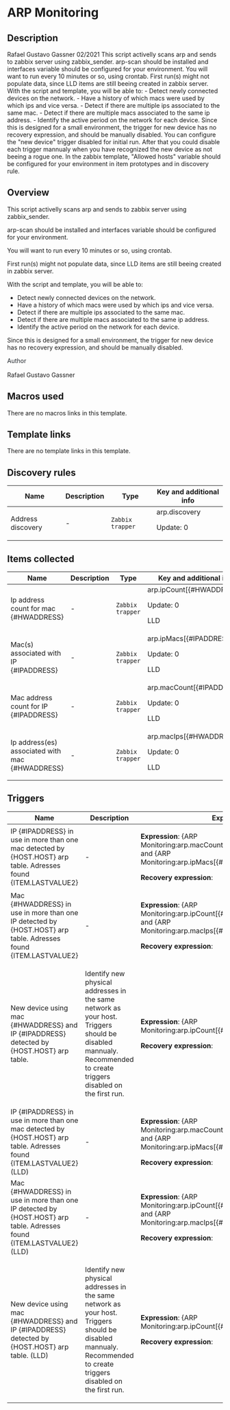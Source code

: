 # ARP Monitoring

## Description

Rafael Gustavo Gassner 02/2021 This script activelly scans arp and sends to zabbix server using zabbix_sender. arp-scan should be installed and interfaces variable should be configured for your environment. You will want to run every 10 minutes or so, using crontab. First run(s) might not populate data, since LLD items are still beeing created in zabbix server. With the script and template, you will be able to: - Detect newly connected devices on the network. - Have a history of which macs were used by which ips and vice versa. - Detect if there are multiple ips associated to the same mac. - Detect if there are multiple macs associated to the same ip address. - Identify the active period on the network for each device. Since this is designed for a small environment, the trigger for new device has no recovery expression, and should be manually disabled. You can configure the "new device" trigger disabled for initial run. After that you could disable each trigger mannualy when you have recognized the new device as not beeing a rogue one. In the zabbix template, "Allowed hosts" variable should be configured for your environment in item prototypes and in discovery rule.

## Overview

 


This script activelly scans arp and sends to zabbix server using zabbix\_sender.


arp-scan should be installed and interfaces variable should be configured for your environment.


You will want to run every 10 minutes or so, using crontab.


First run(s) might not populate data, since LLD items are still beeing created in zabbix server.


With the script and template, you will be able to:


* Detect newly connected devices on the network.
* Have a history of which macs were used by which ips and vice versa.
* Detect if there are multiple ips associated to the same mac.
* Detect if there are multiple macs associated to the same ip address.
* Identify the active period on the network for each device.


Since this is designed for a small environment, the trigger for new device has no recovery expression, and should be manually disabled.


<p style="box-sizing: border-box; margin-top: 0px; margin-bottom: 16px; color: #24292e; font-family: -apple-system, BlinkMacSystemFont, 'Segoe UI', Helvetica, Ar

## Author

Rafael Gustavo Gassner

## Macros used

There are no macros links in this template.

## Template links

There are no template links in this template.

## Discovery rules

|Name|Description|Type|Key and additional info|
|----|-----------|----|----|
|Address discovery|<p>-</p>|`Zabbix trapper`|arp.discovery<p>Update: 0</p>|


## Items collected

|Name|Description|Type|Key and additional info|
|----|-----------|----|----|
|Ip address count for mac {#HWADDRESS}|<p>-</p>|`Zabbix trapper`|arp.ipCount[{#HWADDRESS}]<p>Update: 0</p><p>LLD</p>|
|Mac(s) associated with IP {#IPADDRESS}|<p>-</p>|`Zabbix trapper`|arp.ipMacs[{#IPADDRESS}]<p>Update: 0</p><p>LLD</p>|
|Mac address count for IP {#IPADDRESS}|<p>-</p>|`Zabbix trapper`|arp.macCount[{#IPADDRESS}]<p>Update: 0</p><p>LLD</p>|
|Ip address(es) associated with mac {#HWADDRESS}|<p>-</p>|`Zabbix trapper`|arp.macIps[{#HWADDRESS}]<p>Update: 0</p><p>LLD</p>|


## Triggers

|Name|Description|Expression|Priority|
|----|-----------|----------|--------|
|IP  {#IPADDRESS} in use in more than one mac detected by {HOST.HOST} arp table. Adresses found {ITEM.LASTVALUE2}|<p>-</p>|<p>**Expression**: {ARP Monitoring:arp.macCount[{#IPADDRESS}].last(#1)}>1 and {ARP Monitoring:arp.ipMacs[{#IPADDRESS}].str(lala,#1)}=0</p><p>**Recovery expression**: </p>|information|
|Mac  {#HWADDRESS} in use in more than one IP detected by {HOST.HOST} arp table. Adresses found {ITEM.LASTVALUE2}|<p>-</p>|<p>**Expression**: {ARP Monitoring:arp.ipCount[{#HWADDRESS}].last(#1)}>1 and {ARP Monitoring:arp.macIps[{#HWADDRESS}].str(lala,#1)}=0</p><p>**Recovery expression**: </p>|information|
|New device using mac {#HWADDRESS} and IP {#IPADDRESS} detected by {HOST.HOST} arp table.|<p>Identify new physical addresses in the same network as your host. Triggers should be disabled mannualy. Recommended to create triggers disabled on the first run.</p>|<p>**Expression**: {ARP Monitoring:arp.ipCount[{#HWADDRESS}].last(#1)}<>0</p><p>**Recovery expression**: </p>|information|
|IP  {#IPADDRESS} in use in more than one mac detected by {HOST.HOST} arp table. Adresses found {ITEM.LASTVALUE2} (LLD)|<p>-</p>|<p>**Expression**: {ARP Monitoring:arp.macCount[{#IPADDRESS}].last(#1)}>1 and {ARP Monitoring:arp.ipMacs[{#IPADDRESS}].str(lala,#1)}=0</p><p>**Recovery expression**: </p>|information|
|Mac  {#HWADDRESS} in use in more than one IP detected by {HOST.HOST} arp table. Adresses found {ITEM.LASTVALUE2} (LLD)|<p>-</p>|<p>**Expression**: {ARP Monitoring:arp.ipCount[{#HWADDRESS}].last(#1)}>1 and {ARP Monitoring:arp.macIps[{#HWADDRESS}].str(lala,#1)}=0</p><p>**Recovery expression**: </p>|information|
|New device using mac {#HWADDRESS} and IP {#IPADDRESS} detected by {HOST.HOST} arp table. (LLD)|<p>Identify new physical addresses in the same network as your host. Triggers should be disabled mannualy. Recommended to create triggers disabled on the first run.</p>|<p>**Expression**: {ARP Monitoring:arp.ipCount[{#HWADDRESS}].last(#1)}<>0</p><p>**Recovery expression**: </p>|information|
